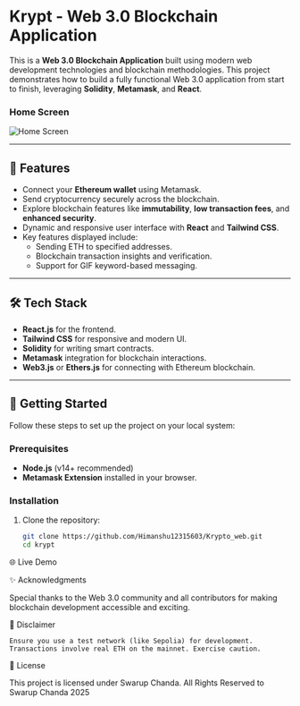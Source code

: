 # Krypt - Web 3.0 Blockchain Application

This is a **Web 3.0 Blockchain Application** built using modern web development technologies and blockchain methodologies. This project demonstrates how to build a fully functional Web 3.0 application from start to finish, leveraging **Solidity**, **Metamask**, and **React**.

### Home Screen
![Home Screen](https://res.cloudinary.com/dagggqd6g/image/upload/f_auto,q_auto/erldlvnqednk28s103dx)

---

## 🌟 Features

- Connect your **Ethereum wallet** using Metamask.
- Send cryptocurrency securely across the blockchain.
- Explore blockchain features like **immutability**, **low transaction fees**, and **enhanced security**.
- Dynamic and responsive user interface with **React** and **Tailwind CSS**.
- Key features displayed include:
  - Sending ETH to specified addresses.
  - Blockchain transaction insights and verification.
  - Support for GIF keyword-based messaging.

---

## 🛠️ Tech Stack

- **React.js** for the frontend.
- **Tailwind CSS** for responsive and modern UI.
- **Solidity** for writing smart contracts.
- **Metamask** integration for blockchain interactions.
- **Web3.js** or **Ethers.js** for connecting with Ethereum blockchain.

---

## 🚀 Getting Started

Follow these steps to set up the project on your local system:

### Prerequisites
- **Node.js** (v14+ recommended)
- **Metamask Extension** installed in your browser.

### Installation

1. Clone the repository:
   ```bash
   git clone https://github.com/Himanshu12315603/Krypto_web.git
   cd krypt

🌐 Live Demo

<!--Check out the live demo: https://krypto-pi.vercel.app/-->

✨ Acknowledgments

Special thanks to the Web 3.0 community and all contributors for making blockchain development accessible and exciting.

🚨 Disclaimer

    Ensure you use a test network (like Sepolia) for development.
    Transactions involve real ETH on the mainnet. Exercise caution.

📜 License

This project is licensed under Swarup Chanda.
All Rights Reserved to Swarup Chanda 2025
